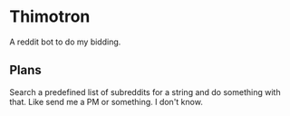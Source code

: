 # Thimotron

A reddit bot to do my bidding.

## Plans

Search a predefined list of subreddits for a string and do something with that. Like send me a PM or something. I don't know.
